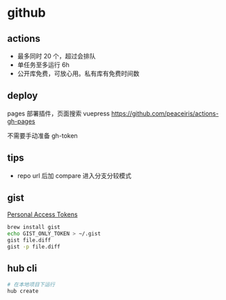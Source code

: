 # github

## actions
- 最多同时 20 个，超过会排队
- 单任务至多运行 6h
- 公开库免费，可放心用。私有库有免费时间数

## deploy

pages 部署插件，页面搜索 vuepress
https://github.com/peaceiris/actions-gh-pages

不需要手动准备 gh-token

## tips

- repo url 后加 compare 进入分支分较模式

## gist

[Personal Access Tokens](https://github.com/settings/tokens)

```sh
brew install gist
echo GIST_ONLY_TOKEN > ~/.gist
gist file.diff
gist -p file.diff
```

## hub cli
```sh
# 在本地项目下运行
hub create
```
